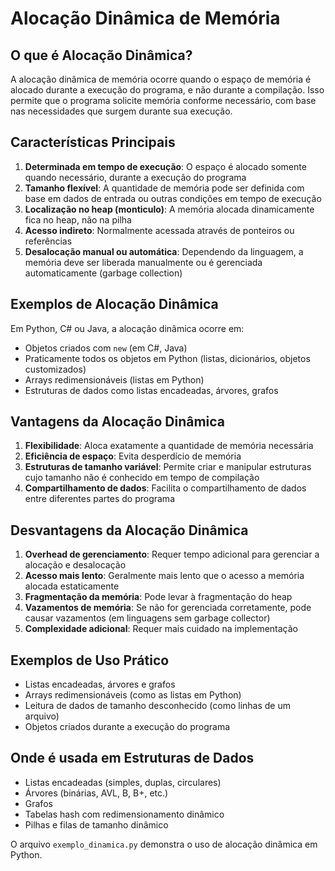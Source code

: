 # Alocação Dinâmica de Memória

## O que é Alocação Dinâmica?

A alocação dinâmica de memória ocorre quando o espaço de memória é alocado durante a execução do programa, e não durante a compilação. Isso permite que o programa solicite memória conforme necessário, com base nas necessidades que surgem durante sua execução.

## Características Principais

1. **Determinada em tempo de execução**: O espaço é alocado somente quando necessário, durante a execução do programa
2. **Tamanho flexível**: A quantidade de memória pode ser definida com base em dados de entrada ou outras condições em tempo de execução
3. **Localização no heap (monticulo)**: A memória alocada dinamicamente fica no heap, não na pilha
4. **Acesso indireto**: Normalmente acessada através de ponteiros ou referências
5. **Desalocação manual ou automática**: Dependendo da linguagem, a memória deve ser liberada manualmente ou é gerenciada automaticamente (garbage collection)

## Exemplos de Alocação Dinâmica

Em Python, C# ou Java, a alocação dinâmica ocorre em:

- Objetos criados com `new` (em C#, Java)
- Praticamente todos os objetos em Python (listas, dicionários, objetos customizados)
- Arrays redimensionáveis (listas em Python)
- Estruturas de dados como listas encadeadas, árvores, grafos

## Vantagens da Alocação Dinâmica

1. **Flexibilidade**: Aloca exatamente a quantidade de memória necessária
2. **Eficiência de espaço**: Evita desperdício de memória
3. **Estruturas de tamanho variável**: Permite criar e manipular estruturas cujo tamanho não é conhecido em tempo de compilação
4. **Compartilhamento de dados**: Facilita o compartilhamento de dados entre diferentes partes do programa

## Desvantagens da Alocação Dinâmica

1. **Overhead de gerenciamento**: Requer tempo adicional para gerenciar a alocação e desalocação
2. **Acesso mais lento**: Geralmente mais lento que o acesso a memória alocada estaticamente
3. **Fragmentação da memória**: Pode levar à fragmentação do heap
4. **Vazamentos de memória**: Se não for gerenciada corretamente, pode causar vazamentos (em linguagens sem garbage collector)
5. **Complexidade adicional**: Requer mais cuidado na implementação

## Exemplos de Uso Prático

- Listas encadeadas, árvores e grafos
- Arrays redimensionáveis (como as listas em Python)
- Leitura de dados de tamanho desconhecido (como linhas de um arquivo)
- Objetos criados durante a execução do programa

## Onde é usada em Estruturas de Dados

- Listas encadeadas (simples, duplas, circulares)
- Árvores (binárias, AVL, B, B+, etc.)
- Grafos
- Tabelas hash com redimensionamento dinâmico
- Pilhas e filas de tamanho dinâmico

O arquivo `exemplo_dinamica.py` demonstra o uso de alocação dinâmica em Python.
